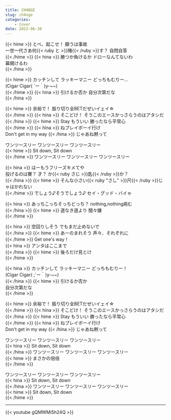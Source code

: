 ```yaml
---
title: CH4NGE
slug: ch4nge
categories:
    - Cover
date: 2023-06-30
---
```


{{< hime >}}
とべ、起こせ！ 願うは事故  
一世一代さあ何{{< ruby と >}}賭{{< /ruby >}}す？ 自問自答  
{{< /hime >}}
{{< hina >}}
勝つか負けるか ドローなんてないわ  
幕開けるわ  
{{< /hina >}}

{{< hime >}}
カッチンして ラッキーマニー どっちもむりー…  
(Cigar Cigar( ´ー｀)y-~~)  
{{< /hime >}}
{{< hina >}}
引けるか否か 自分次第だな  
{{< /hina >}}

{{< hime >}}
余裕で！ 振り切り全BETだぜいイェイ☆  
{{< /hime >}}
{{< hina >}}
そこどけ！ そうこのエースかっさらうのはアタシだ  
{{< /hina >}}
{{< hime >}}
Stay もういい 勝ったなら平常心  
{{< /hime >}}
{{< hina >}}
ねプレイボーイ行け  
Don't get in my way 
{{< /hina >}}
じゃあね黙って  

ワンツースリー ワンツースリー ワンツースリー  
{{< hime >}}
Sit down, Sit down  
{{< /hime >}}
ワンツースリー ワンツースリー ワンツースリー  

{{< hina >}}
はーもうフリーズキメてや  
投げるのは賽？ 才？ か{{< ruby さじ >}}匙{{< /ruby >}}か？  
{{< /hina >}}
{{< hime >}}
そんな小さい{{< ruby "さし" >}}尺{{< /ruby >}}じゃはかれない  
{{< /hime >}}
でしょう♪そうでしょう♪ セイ・グッド・バイゃ  

{{< hina >}}
あっちこっちそっちどっち？ nothing,nothing病む  
{{< /hina >}}
{{< hime >}}
道なき道より 闇々嫌  
{{< /hime >}}

{{< hina >}}
空回りしそう でもまだ止めないで  
{{< /hina >}}
{{< hime >}}
あーのまれそう 声々、それぞれに  
{{< /hime >}}
Get one's way！  
{{< hina >}}
アンタはここまで  
{{< /hina >}}
{{< hime >}}
後ろだけ見とけ  
{{< /hime >}}

{{< hina >}}
カッチンして ラッキーマニー どっちもむりー！  
(Cigar Cigar( ;´ー｀)y-~~)  
{{< /hina >}}
{{< hime >}}
引けるか否か  
自分次第だな  
{{< /hime >}}

{{< hime >}}
余裕で！ 振り切り全BETだぜいイェイ☆  
{{< /hime >}}
{{< hina >}}
そこどけ！ そうこのエースかっさらうのはアタシだ  
{{< /hina >}}
{{< hime >}}
Stay もういい 勝ったなら平常心  
{{< /hime >}}
{{< hina >}}
ねプレイボーイ行け  
Don't get in my way 
{{< /hina >}}
じゃあね黙って  

ワンツースリー ワンツースリー ワンツースリー  
{{< hina >}}
Sit down, Sit down  
{{< /hina >}}
ワンツースリー ワンツースリー ワンツースリー  
{{< hime >}}
まさかの倍倍  
{{< /hime >}}

ワンツースリー ワンツースリー ワンツースリー  
{{< hina >}}
Sit down, Sit down  
{{< /hina >}}
ワンツースリー ワンツースリー ワンツースリー  
{{< hime >}}
Sit down, Sit down  
{{< /hime >}}

---

{{< youtube gQMWMi5h24Q >}}